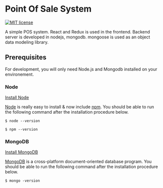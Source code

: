 # Point Of Sale System

[![MIT license](http://img.shields.io/badge/license-MIT-blue.svg)](http://opensource.org/licenses/MIT)

A simple POS system. React and Redux is used in the frontend. Backend server is developed in nodejs, mongodb. mongoose is used as an object data modeling library.

## Prerequisites

For development, you will only need Node.js and Mongodb installed on your environement.

### Node

[Install Node](https://docs.npmjs.com/downloading-and-installing-node-js-and-npm)

[Node](http://nodejs.org/) is really easy to install & now include [npm](https://npmjs.org/).
You should be able to run the following command after the installation procedure
below.

```
$ node --version
```
```
$ npm --version
```

### MongoDB

[Install MongoDB](https://docs.mongodb.com/manual/administration/install-community/)

[MongoDB](https://www.mongodb.com/) is a cross-platform document-oriented database program.
You should be able to run the following command after the installation procedure
below.

	$ mongo -version


